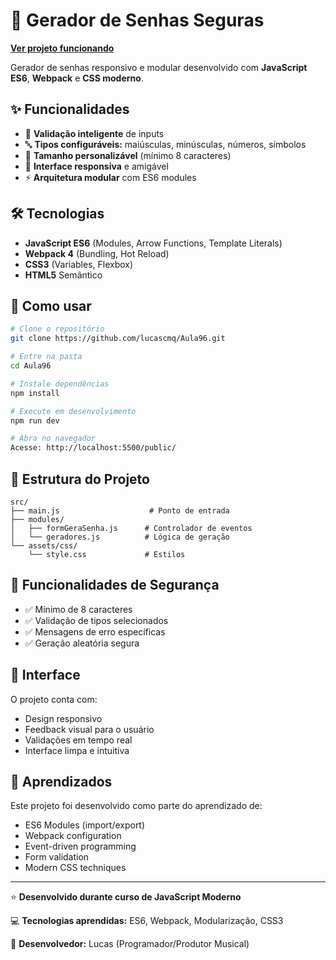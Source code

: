 # 🔐 Gerador de Senhas Seguras

**[Ver projeto funcionando](https://lucascmq.github.io/Aula96)** 

Gerador de senhas responsivo e modular desenvolvido com **JavaScript ES6**, **Webpack** e **CSS moderno**.

## ✨ Funcionalidades

- 🎯 **Validação inteligente** de inputs
- 🔤 **Tipos configuráveis:** maiúsculas, minúsculas, números, símbolos
- 📏 **Tamanho personalizável** (mínimo 8 caracteres)
- 🎨 **Interface responsiva** e amigável
- ⚡ **Arquitetura modular** com ES6 modules

## 🛠️ Tecnologias

- **JavaScript ES6** (Modules, Arrow Functions, Template Literals)
- **Webpack 4** (Bundling, Hot Reload)
- **CSS3** (Variables, Flexbox)
- **HTML5** Semântico

## 🚀 Como usar

```bash
# Clone o repositório
git clone https://github.com/lucascmq/Aula96.git

# Entre na pasta
cd Aula96

# Instale dependências
npm install

# Execute em desenvolvimento
npm run dev

# Abra no navegador
Acesse: http://localhost:5500/public/
```

## 📁 Estrutura do Projeto

```
src/
├── main.js                    # Ponto de entrada
├── modules/
│   ├── formGeraSenha.js      # Controlador de eventos
│   └── geradores.js          # Lógica de geração
└── assets/css/
    └── style.css             # Estilos
```

## 🎯 Funcionalidades de Segurança

- ✅ Mínimo de 8 caracteres
- ✅ Validação de tipos selecionados  
- ✅ Mensagens de erro específicas
- ✅ Geração aleatória segura

## 🎨 Interface

O projeto conta com:
- Design responsivo
- Feedback visual para o usuário
- Validações em tempo real
- Interface limpa e intuitiva

## 📝 Aprendizados

Este projeto foi desenvolvido como parte do aprendizado de:
- ES6 Modules (import/export)
- Webpack configuration
- Event-driven programming
- Form validation
- Modern CSS techniques

---

⭐ **Desenvolvido durante curso de JavaScript Moderno**

💻 **Tecnologias aprendidas:** ES6, Webpack, Modularização, CSS3

🎵 **Desenvolvedor:** Lucas (Programador/Produtor Musical)
